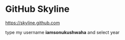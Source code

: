 # GitHub Skyline

https://skyline.github.com

type my username **iamsonukushwaha** and select year

